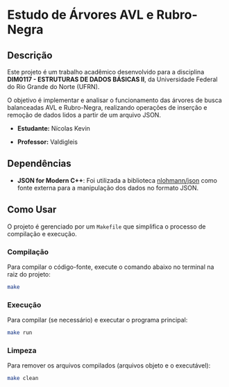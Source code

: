 # Estudo de Árvores AVL e Rubro-Negra

## Descrição

Este projeto é um trabalho acadêmico desenvolvido para a disciplina **DIM0117 - ESTRUTURAS DE DADOS BÁSICAS II**, da Universidade Federal do Rio Grande do Norte (UFRN).

O objetivo é implementar e analisar o funcionamento das árvores de busca balanceadas AVL e Rubro-Negra, realizando operações de inserção e remoção de dados lidos a partir de um arquivo JSON.

  - **Estudante:** Nícolas Kevin

  - **Professor:** Valdigleis

## Dependências

  - **JSON for Modern C++**: Foi utilizada a biblioteca [nlohmann/json](https://github.com/nlohmann/json) como fonte externa para a manipulação dos dados no formato JSON.

## Como Usar

O projeto é gerenciado por um `Makefile` que simplifica o processo de compilação e execução.

### Compilação

Para compilar o código-fonte, execute o comando abaixo no terminal na raiz do projeto:

```bash
make
```

### Execução

Para compilar (se necessário) e executar o programa principal:

```bash
make run
```

### Limpeza

Para remover os arquivos compilados (arquivos objeto e o executável):

```bash
make clean
```
